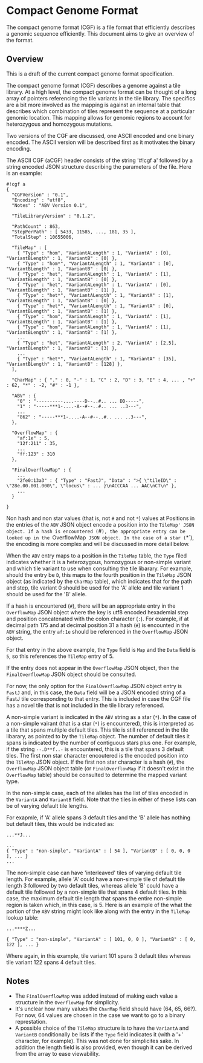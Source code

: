 Compact Genome Format
=====================

The compact genome format (CGF) is a file format that efficiently describes a genomic sequence efficiently.
This document aims to give an overview of the format.

Overview
--------

This is a draft of the current compact genome format specification.

The compact genome format (CGF) describes a genome against a tile library.  At a high level, the compact genome
format can be thought of a long array of pointers referencing the tile variants in the tile library.  The specifics
are a bit more involved as the mapping is against an internal table that describes which combination of tiles
represent the sequence at a particular genomic location.  This mapping allows for genomic regions to account
for heterozygous and homozygous mutations.

Two versions of the CGF are discussed, one ASCII encoded and one binary encoded.  The ASCII version will be
described first as it motivates the binary encoding.

The ASCII CGF (aCGF) header consists of the string '#!cgf a' followed by a string encoded JSON
structure describing the parameters of the file.  Here is an example:

    #!cgf a
    {
      "CGFVersion" : "0.1",
      "Encoding" : "utf8",
      "Notes" : "ABV Version 0.1",

      "TileLibraryVersion" : "0.1.2",

      "PathCount" : 863,
      "StepPerPath" : [ 5433, 11585, ..., 181, 35 ],
      "TotalStep" : 10655006,

      "TileMap" : [
        { "Type" : "hom", "VariantALength" : 1, "VariantA" : [0], "VariantBLength" : 1, "VariantB" : [0] },
        { "Type" : "hom*", "VariantALength" : 1, "VariantA" : [0], "VariantBLength" : 1, "VariantB" : [0] },
        { "Type" : "het", "VariantALength" : 1, "VariantA" : [1], "VariantBLength" : 1, "VariantB" : [0] },
        { "Type" : "het", "VariantALength" : 1, "VariantA" : [0], "VariantBLength" : 1, "VariantB" : [1] },
        { "Type" : "het*", "VariantALength" : 1, "VariantA" : [1], "VariantBLength" : 1, "VariantB" : [0] },
        { "Type" : "het*", "VariantALength" : 1, "VariantA" : [0], "VariantBLength" : 1, "VariantB" : [1] },
        { "Type" : "hom", "VariantALength" : 1, "VariantA" : [1], "VariantBLength" : 1, "VariantB" : [1] },
        { "Type" : "hom", "VariantALength" : 1, "VariantA" : [1], "VariantBLength" : 1, "VariantB" : [1] },
        ...
        { "Type" : "het", "VariantALength" : 2, "VariantA" : [2,5], "VariantBLength" : 1, "VariantB" : [3] },
        ...
        { "Type" : "het*", "VariantALength" : 1, "VariantA" : [35], "VariantBLength" : 1, "VariantB" : [128] },
      ],

      "CharMap" : { "." : 0, "-" : 1, "C" : 2, "D" : 3, "E" : 4, ... , "+" : 62, "*" : -2, "#" : -1 },

      "ABV" : {
        "0" : "----------....----D--..#.. ... DD-----",
        "1" : "-----***1-....-A--#--..#.. ... ..3---",
        ...
        "862" : "-----***1-....-A--#--..#.. ... ..3---",
      },

      "OverflowMap" : {
        "af:1e" : 5,
        "12f:211" : 35,
        ...
        "ff:123" : 310
      },

      "FinalOverflowMap" : {
        ...
        "2fe0:13a3" : { "Type" : "FastJ", "Data" : ">{ \"tileID\" : \"28e.00.001.000\", \"locus\" : ... }\nACCCAA ... AAC\nCT\n" },
        ...
      }

    }

Non hash and non star values (that is, not `#` and not `*`) values at Positions in the entries of the `ABV` JSON object encode a position into the `TileMap' JSON object.
If a hash is encountered (`#`), the appropriate entry can be looked up in the `OverflowMap` JSON object.
In the case of a star (`*`), the encoding is more complex and will be discussed in more detail below.

When the `ABV` entry maps to a position in the `TileMap` table, the `Type` filed indicates whether it is a heterozygous, homozygous or non-simple variant and which tile variant to use when consulting the tile libarary.
For example, should the entry be `D`, this maps to the fourth position in the `TileMap` JSON object (as indicated by the `CharMap` table), which indicates that for the path and step, tile variant 0 should be used for the 'A' allele and tile variant 1 should be used for the 'B' allele.

If a hash is encountered (`#`), there will be an appropriate entry in the `OverflowMap` JSON object where the key is utf8 encoded hexademial step and position concatenated with the colon character (`:`).
For example, if at decimal path 175 and at decimal position 31 a hash (`#`) is encounted in the `ABV` string, the entry `af:1e` should be referenced in the `OverflowMap` JSON object.

For that entry in the above example, the `Type` field is `Map` and the `Data` field is `5`, so this references the `TileMap` entry of 5.

If the entry does not appear in the `OverflowMap` JSON object, then the `FinalOverflowMap` JSON object should be consulted.

For now, the only option for the `FinalOverflowMap` JSON object entry is `FastJ` and, in this case, the `Data` field will be a JSON encoded string of a FastJ tile corresponding to that entry.
This is included in case the CGF file has a novel tile that is not included in the tile library referenced.


A non-simple variant is indicated in the `ABV` string as a star (`*`).
In the case of a non-simple vairant (that is a star (`*`) is encountered), this is interpreted as a tile that spans multiple default tiles.
This tile is still referenced in the tile libarary, as pointed to by the `TileMap` object.
The number of default tiles it spans is indicated by the number of contiguous stars plus one.
For example, if the string `--.D**f..-` is encountered, this is a tile that spans 3 default tiles.
The first non star character encoutered is the encoded position into the `TileMap` JSON object.
If the first non star character is a hash (`#`), the `OverflowMap` JSON object table (or `FinalOverflowMap` if it doesn't exist
in the `OverflowMap` table) should be consulted to determine the mapped variant type.

In the non-simple case, each of the alleles has the list of tiles encoded in the `VariantA` and `VariantB` field.  Note
that the tiles in either of these lists can be of varying default tile lengths.

For exapmle, if 'A' allele spans 3 default tiles and the 'B' allele has nothing but default tiles, this would be indicated as:

    ...**J...

    ...
    { "Type" : "non-simple", "VariantA" : [ 54 ], "VariantB" : [ 0, 0, 0 ], ... }
    ...

The non-simple case can have 'interleaved' tiles of varying default tile length.
For example, allele 'A' could have a non-simple tile of default tile length 3 followed by two default tiles, whereas allele 'B' could have a
default tile followed by a non-simple tile that spans 4 default tiles.
In this case, the maximum default tile length that spans the entire non-simple region is taken which, in this case, is 5.
Here is an example of the what the portion of the `ABV` string might look like along with the entry in the `TileMap` lookup table:

    ...****Z...

    { "Type" : "non-simple", "VariantA" : [ 101, 0, 0 ], "VariantB" : [ 0, 122 ], ... }

Where again, in this example, tile variant 101 spans 3 default tiles whereas tile variant 122 spans 4 default tiles.





Notes
-----

  - The `FinalOverflowMap` was added instead of making each value a structure in the `OverflowMap` for simplicity.
  - It's unclear how many values the `CharMap` field should have (64, 65, 66?).  For now, 64 values are chosen in the case we want to go to a binary represtation.
  - A possible choice of the `TileMap` structure is to have the `VariantA` and `VariantB` conditionally be lists if the `Type` field indicates it (with a '+' character, for example).
    This was not done for simplicites sake.  In addition the length field is also provided, even though it can be derived from the array to ease viewability.



